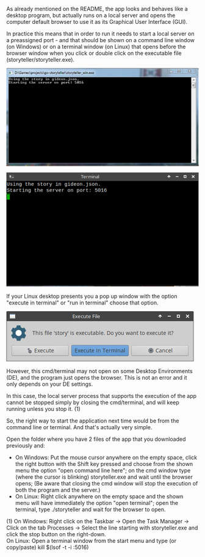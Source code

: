 As already mentioned on the README, the app looks and behaves like a desktop program, but actually runs on a local server and opens the computer default browser to use it as its Graphical User Interface (GUI).

In practice this means that in order to run it needs to start a local server on a preassigned port - and that should be shown on a command line window (on Windows) or on a terminal window (on Linux) that opens before the browser window when you click or double click on the executable file (storyteller/storyteller.exe).

![cmd](https://github.com/manuelcaeiro/go-storyteller/blob/master/screenshots/cmd_info.JPG)

![terminal](https://github.com/manuelcaeiro/go-storyteller/blob/master/screenshots/terminal_info.png)

If your Linux desktop presents you a pop up window with the option "execute in terminal" or "run in terminal" choose that option.

![execute in terminal](https://github.com/manuelcaeiro/go-storyteller/blob/master/screenshots/pop.png)

However, this cmd/terminal may not open on some Desktop Environments (DE), and the program just opens the browser. This is not an error and it only depends on your DE settings.

In this case, the local server process that supports the execution of the app cannot be stopped simply by closing the cmd/terminal, and will keep running unless you stop it. (1)

So, the right way to start the application next time would be from the command line or terminal. And that's actually very simple.

Open the folder where you have 2 files of the app that you downloaded previously and:

- On Windows: Put the mouse cursor anywhere on the empty space, click the right button with the Shift key pressed and choose from the shown menu the option "open command line here"; on the cmd window type (where the cursor is blinking) storyteller.exe and wait until the browser opens; (Be aware that closing the cmd window will stop the execution of both the program and the server.)
- On Linux: Right click anywhere on the empty space and the shown menu will have immediately the option "open terminal"; open the terminal, type ./storyteller and wait for the browser to open.

(1) On Windows: Right click on the Taskbar -> Open the Task Manager -> Click on the tab Processes -> Select the line starting with storyteller.exe and click the stop button on the right-down.<br>
On Linux: Open a terminal window from the start menu and type (or copy/paste) kill $(lsof -t -i :5016)
